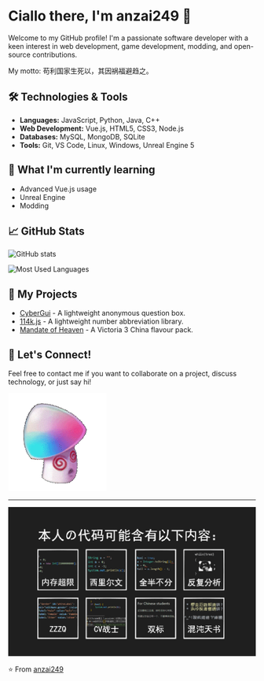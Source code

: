 # Ciallo there, I'm anzai249 👋

Welcome to my GitHub profile! I'm a passionate software developer with a keen interest in web development, game development, modding, and open-source contributions. 

My motto: 苟利国家生死以，其因祸福避趋之。

## 🛠️ Technologies & Tools

- **Languages:** JavaScript, Python, Java, C++
- **Web Development:** Vue.js, HTML5, CSS3, Node.js
- **Databases:** MySQL, MongoDB, SQLite
- **Tools:** Git, VS Code, Linux, Windows, Unreal Engine 5

## 🌱 What I'm currently learning

- Advanced Vue.js usage
- Unreal Engine
- Modding

## 📈 GitHub Stats

![GitHub stats](https://github-readme-stats-gamma-lime.vercel.app/api?username=anzai249&show_icons=true)

![Most Used Languages](https://github-readme-stats-gamma-lime.vercel.app/api/top-langs/?username=anzai249&layout=compact&exclude_repo=anzai249.github.io&langs_count=8)

## 📜 My Projects

- [CyberGui](https://github.com/anzai249/CyberGui) - A lightweight anonymous question box.
- [114k.js](https://github.com/anzai249/114k.js) - A lightweight number abbreviation library.
- [Mandate of Heaven](https://github.com/anzai249/moh-china-flavour) - A Victoria 3 China flavour pack.

## 💬 Let's Connect!

Feel free to contact me if you want to collaborate on a project, discuss technology, or just say hi!

![HypnoShroom](HypnoShroom.gif)

---

![CodeStyle](codestyle-min.png)

⭐️ From [anzai249](https://github.com/anzai249)
